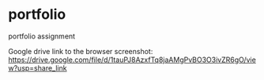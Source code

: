 # portfolio
portfolio assignment

Google drive link to the browser screenshot:
https://drive.google.com/file/d/1tauPJ8AzxfTq8jaAMgPvBO3O3ivZR6gO/view?usp=share_link
